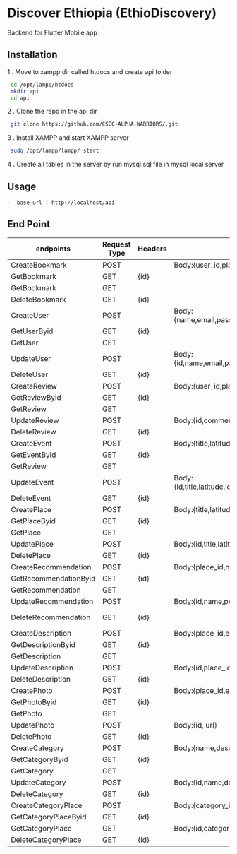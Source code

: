 # Discover Ethiopia (EthioDiscovery)

  Backend for Flutter Mobile app 

  ## Installation


  1 . Move  to xampp dir called htdocs and create api folder

   ```bash
    cd /opt/lampp/htdocs
    mkdir api
    cd api
   ```

  2 . Clone the repo in the api dir

   ```bash
    git clone https://github.com/CSEC-ALPHA-WARRIORS/.git

   ```
  3 . Install XAMPP and start XAMPP server

   ```bash
    sudo /opt/lampp/lampp/ start
   ```

  4 . Create all tables in the server by run mysql.sql file in mysql local server 

   ## Usage

    -  base-url : http://localhost/api

   ## End Point


| endpoints             | Request Type | Headers | Body/ Param                                                  | Response                                                  | URL                         |
|-----------------------|--------------|---------|--------------------------------------------------------------|-----------------------------------------------------------|-----------------------------|
| CreateBookmark        | POST         |         | Body:{user_id,place_id,event_id}                             | {user_id,place_id,event_id}                               | /bookmark                   |
| GetBookmark           | GET          | {id}    |                                                              | {{id,user_id,place_id,event_id},}                         | /bookmark?id=?              |
| GetBookmark           | GET          |         |                                                              | [Bookmarks]                                               | /bookmarks                  |
| DeleteBookmark        | GET          | {id}    |                                                              | {"deleted id no ${id}"}                                   | /bookmark/delete            |
| CreateUser            | POST         |         | Body:{name,email,password,photo_url,role('Admin','User')}    | {name,email,password,photo_url,role('Admin','User')}      | /user                       |
| GetUserByid           | GET          | {id}    |                                                              | {id,name,email,password,photo_url,role('Admin','User')}   | /user?id=?                  |
| GetUser               | GET          |         |                                                              | {{name,email,password,photo_url,role('Admin','User')},}   | /user                       |
| UpdateUser            | POST         |         | Body:{id,name,email,password,photo_url,role('Admin','User')} | {name,email,password,photo_url,role('Admin','User')}      | /user/update                |
| DeleteUser            | GET          | {id}    |                                                              | {"deleted id no ${id}"}                                   | /user/delete                |
| CreateReview          | POST         |         | Body:{user_id,place_id,comment,rating}                       | {user_id,place_id,comment,rating}                         | /review                     |
| GetReviewByid         | GET          | {id}    |                                                              | {user_id,place_id,comment,rating}                         | /review?id=?                |
| GetReview             | GET          |         |                                                              | {{id,user_id,place_id,comment,rating}}                    | /review                     |
| UpdateReview          | POST         |         | Body:{id,comment,rating}                                     | {id,user_id,place_id,comment,rating}                      | /review/update              |
| DeleteReview          | GET          | {id}    |                                                              | {"deleted id no ${id}"}                                   | /review/delete?id=?         |
| CreateEvent           | POST         |         | Body:{title,latitude,longitude,start_date,end_date,price}    | {title,latitude,longitude,start_date,end_date,price}      | /event                      |
| GetEventByid          | GET          | {id}    |                                                              | {id,title,latitude,longitude,start_date,end_date,price}   | /event?id=?                 |
| GetReview             | GET          |         |                                                              | {{id,title,latitude,longitude,start_date,end_date,price}} | /event                      |
| UpdateEvent           | POST         |         | Body:{id,title,latitude,longitude,start_date,end_date,price} | {id,title,latitude,longitude,start_date,end_date,price}   | /event/update               |
| DeleteEvent           | GET          | {id}    |                                                              | {"deleted id no ${id}"}                                   | /event/delete?id=?          |
| CreatePlace           | POST         |         | Body:{title,latitude,longitude,region,distance}              | {title,latitude,longitude,region,distance}                | /place                      |
| GetPlaceByid          | GET          | {id}    |                                                              | Body:{id,title,latitude,longitude,region,distance}        | /place?id=?                 |
| GetPlace              | GET          |         |                                                              | {{id,title,latitude,longitude,region,distance}}           | /place                      |
| UpdatePlace           | POST         |         | Body:{id,title,latitude,longitude,region,distance}           | Body:{title,latitude,longitude,region,distance}           | /place/update               |
| DeletePlace           | GET          | {id}    |                                                              | {"deleted id no ${id}"}                                   | /place/delete?id=?          |
| CreateRecommendation  | POST         |         | Body:{place_id,name,pricing}                                 | {place_id,name,pricing}                                   | /recommendation             |
| GetRecommendationByid | GET          | {id}    |                                                              | {place_id,name,pricing}                                   | /recommendation?id=?        |
| GetRecommendation     | GET          |         |                                                              | {{place_id,name,pricing}}                                 | /recommendation             |
| UpdateRecommendation  | POST         |         | Body:{id,name,pricing}                                       | {id,place_id,name,pricing}                                | /recommendation/update      |
| DeleteRecommendation  | GET          | {id}    |                                                              | {"deleted id no ${id}"}                                   | /recommendation/delete?id=? |
| CreateDescription     | POST         |         | Body:{place_id,event_id,language,content}                    | {place_id,event_id,language,content}                      | /description                |
| GetDescriptionByid    | GET          | {id}    |                                                              | {id,place_id,event_id,language,content}                   | /description?id=?           |
| GetDescription        | GET          |         |                                                              | {{id,place_id,event_id,language,content}}                 | /description                |
| UpdateDescription     | POST         |         | Body:{id,place_id,event_id,language,content}                 | {id,place_id,event_id,language,content}                   | /description/update         |
| DeleteDescription     | GET          | {id}    |                                                              | {"deleted id no ${id}"}                                   | /description/delete?id=?    |
| CreatePhoto           | POST         |         | Body:{place_id,event_id,url}                                 | { place_id,event_id, url}                                 | /Photo                      |
| GetPhotoByid          | GET          | {id}    |                                                              | {id, place_id,event_id, url}                              | /Photo?id=?                 |
| GetPhoto              | GET          |         |                                                              | {{id, place_id,event_id, url}}                            | /Photo                      |
| UpdatePhoto           | POST         |         | Body:{id, url}                                               | {id, place_id,event_id, url}                              | /Photo/update               |
| DeletePhoto           | GET          | {id}    |                                                              | {"deleted id no ${id}"}                                   | /Photo/delete?id=?          |
| CreateCategory        | POST         |         | Body:{name,desc,cover_url}                                   | {name,desc,cover_url}                                     | /category                   |
| GetCategoryByid       | GET          | {id}    |                                                              | {id,name,desc,cover_url}                                  | /category?id=?              |
| GetCategory           | GET          |         |                                                              | {{id,name,desc,cover_url}}                                | /category                   |
| UpdateCategory        | POST         |         | Body:{id,name,desc,cover_url}                                | {name,desc,cover_url}                                     | /category                   |
| DeleteCategory        | GET          | {id}    |                                                              | {"deleted id no ${id}"}                                   | /category/delete?id=?       |
| CreateCategoryPlace   | POST         |         | Body:{category_id,place_id}                                  | {id,category_id,place_id}                                 | /categoryplace              |
| GetCategoryPlaceByid  | GET          | {id}    |                                                              | {id,category_id,place_id}                                 | /categoryplace?id=?         |
| GetCategoryPlace      | GET          |         | Body:{id,category_id,place_id}                               | {{id,category_id,place_id}}                               | /categoryplace              |
| DeleteCategoryPlace   | GET          | {id}    |                                                              | {"deleted id no ${id}"}                                   | /categoryplace?id=?         |